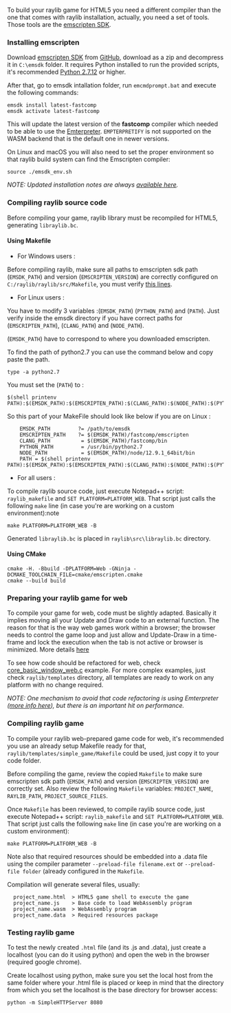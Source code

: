 To build your raylib game for HTML5 you need a different compiler than the one that comes with raylib installation, actually, you need a set of tools. Those tools are the [emscripten SDK](http://kripken.github.io/emscripten-site/).

### Installing emscripten

Download [emscripten SDK](http://kripken.github.io/emscripten-site/docs/getting_started/downloads.html) from [GitHub](https://github.com/emscripten-core/emsdk), download as a zip and decompress it in `C:\emsdk` folder. It requires Python installed to run the provided scripts, it's recommended [Python 2.7.12](https://www.python.org/downloads/release/python-2716/) or higher.

After that, go to emsdk intallation folder, run `emcmdprompt.bat` and execute the following commands:

```
emsdk install latest-fastcomp
emsdk activate latest-fastcomp
```

This will update the latest version of the **fastcomp** compiler which needed to be able to use the [Emterpreter](https://github.com/emscripten-core/emscripten/wiki/Emterpreter). `EMPTERPRETIFY` is not supported on the WASM backend that is the default one in newer versions.

On Linux and macOS you will also need to set the proper environment so that raylib build system can find the Emscripten compiler:

`source ./emsdk_env.sh`

_NOTE: Updated installation notes are always [available here](https://emscripten.org/docs/getting_started/downloads.html)._

### Compiling raylib source code

Before compiling your game, raylib library must be recompiled for HTML5, generating `libraylib.bc`.

#### Using Makefile

* For Windows users :

Before compiling raylib, make sure all paths to emscripten sdk path (`EMSDK_PATH`) and version (`EMSCRIPTEN_VERSION`) are correctly configured on `C:/raylib/raylib/src/Makefile`, you must verify [this lines](https://github.com/raysan5/raylib/blob/master/src/Makefile#L149).

* For Linux users :

You have to modify 3 variables :(`EMSDK_PATH`) (`PYTHON_PATH`) and (`PATH`). Just verify inside the emsdk directory if you have correct paths for (`EMSCRIPTEN_PATH`), (`CLANG_PATH`) and (`NODE_PATH`).

(`EMSDK_PATH`) have to correspond to where you downloaded emscripten.

To find the path of python2.7 you can use the command below and copy paste the path.
```
type -a python2.7
```

You must set the (`PATH`) to :
```
$(shell printenv PATH):$(EMSDK_PATH):$(EMSCRIPTEN_PATH):$(CLANG_PATH):$(NODE_PATH):$(PYTHON_PATH)
```

So this part of your MakeFile should look like below if you are on Linux :
```
    EMSDK_PATH         ?= /path/to/emsdk
    EMSCRIPTEN_PATH    ?= $(EMSDK_PATH)/fastcomp/emscripten
    CLANG_PATH          = $(EMSDK_PATH)/fastcomp/bin
    PYTHON_PATH         = /usr/bin/python2.7
    NODE_PATH           = $(EMSDK_PATH)/node/12.9.1_64bit/bin
    PATH = $(shell printenv PATH):$(EMSDK_PATH):$(EMSCRIPTEN_PATH):$(CLANG_PATH):$(NODE_PATH):$(PYTHON_PATH)
```
* For all users :

To compile raylib source code, just execute Notepad++ script: `raylib_makefile` and `SET PLATFORM=PLATFORM_WEB`. That script just calls the following `make` line (in case you're are working on a custom environment):note

`make PLATFORM=PLATFORM_WEB -B`

Generated `libraylib.bc` is placed in `raylib\src\libraylib.bc` directory.

#### Using CMake

```
cmake -H. -Bbuild -DPLATFORM=Web -GNinja -DCMAKE_TOOLCHAIN_FILE=cmake/emscripten.cmake
cmake --build build
```

### Preparing your raylib game for web

To compile your game for web, code must be slightly adapted. Basically it implies moving all your Update and Draw code to an external function. The reason for that is the way web games work within a browser; the browser needs to control the game loop and just allow and Update-Draw in a time-frame and lock the execution when the tab is not active or browser is minimized. More details [here](https://kripken.github.io/emscripten-site/docs/porting/emscripten-runtime-environment.html#browser-main-loop)

To see how code should be refactored for web, check [core_basic_window_web.c](https://github.com/raysan5/raylib/blob/master/examples/core/core_basic_window_web.c) example. For more complex examples, just check `raylib/templates` directory, all templates are ready to work on any platform with no change required.

*NOTE: One mechanism to avoid that code refactoring is using Emterpreter ([more info here](https://kripken.github.io/emscripten-site/docs/porting/emterpreter.html#emterpreter-async-run-synchronous-code)), but there is an important hit on performance.*

### Compiling raylib game

To compile your raylib web-prepared game code for web, it's recommended you use an already setup Makefile ready for that, `raylib/templates/simple_game/Makefile` could be used, just copy it to your code folder.

Before compiling the game, review the copied `Makefile` to make sure emscripten sdk path (`EMSDK_PATH`) and version (`EMSCRIPTEN_VERSION`) are correctly set. Also review the following `Makefile` variables: `PROJECT_NAME`, `RAYLIB_PATH`, `PROJECT_SOURCE_FILES`.

Once `Makefile` has been reviewed, to compile raylib source code, just execute Notepad++ script: `raylib_makefile` and `SET PLATFORM=PLATFORM_WEB`. That script just calls the following `make` line (in case you're are working on a custom environment):

    make PLATFORM=PLATFORM_WEB -B

Note also that required resources should be embedded into a .data file using the compiler parameter `--preload-file filename.ext` or `--preload-file folder` (already configured in the `Makefile`.

Compilation will generate several files, usually:
```
  project_name.html  > HTML5 game shell to execute the game
  project_name.js    > Base code to load WebAssembly program
  project_name.wasm  > WebAssembly program
  project_name.data  > Required resources package
```
### Testing raylib game

To test the newly created `.html` file (and its .js and .data), just create a localhost (you can do it using python) and open the web in the browser (required google chrome).

Create localhost using python, make sure you set the local host from the same folder where your .html file is placed or keep in mind that the directory from which you set the localhost is the base directory for browser access:

    python -m SimpleHTTPServer 8080

